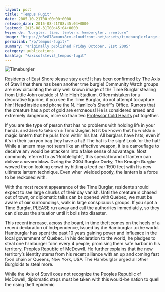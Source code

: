 ```yaml
---
layout: post
title: "Tempus Fugit"
date: 2005-10-21T00:00:00+0000
release_date: 2015-08-31T08:45:04+0000
lastmod: 2015-08-31T08:45:04+0000
keywords: "burglar, time, lantern, hamburglar, creature"
image: "https://d3e878vmunx8cm.cloudfront.net/assets/timeburglerlarge.jpg"
permalink: "/p/tempus-fugit/"
summary: "Originally published Friday October, 21st 2005"
category: publications
hashtag: "#axisofstevil_tempus-fugit"
---
```


[id_1]: https://d3e878vmunx8cm.cloudfront.net/assets/timeburglerlarge.jpg "Timeburgler"
![Timeburgler][id_1]

Residents of East Shore please stay alert! It has been confirmed by The Axis of Stevil that there has been another time burgle! Community Watch groups are now circulating the only well known image of the Time Burglar stealing from Little John outside of Mile High Stadium. Often mistaken for a decorative figurine, if you see the Time Burglar, do not attempt to capture him! Head inside and phone the N. Hamlico's Sheriff's Office. Rumors that the creature has a pot of gold are erroneous! He is considered armed and extremely dangerous, more so than two [Professor Cold Hearts](http://carebears.wikia.com/wiki/Professor_Coldheart "Professor Cold Hearts") put together. 

If you are the type of person that has no problems with holding life in your hands, and dare to take on a Time Burglar, let it be known that he wields a magic lantern that he pulls from within his hat. All burglars have hats; even if it's in their carryon bag they have a hat! The hat is the sign! Look for the hat! 
While a lantern may not seem like an effective weapon, it is a camouflage to deceive any would be attackers into a false sense of advantage. Most commonly referred to as 'Robblelights', this special brand of lantern can deliver a severe blow. During the 2004 Burglar Derby, The Kraught Burglar wowed the on looking crowd by hitting a teed car 1500 feet with his new ultimate lantern technique. Even when wielded poorly, the lantern is a force to be reckoned with.

With the most recent appearance of the Time Burglar, residents should expect to see large chunks of their day vanish. Until the creature is chased out of town, or diplomatic talks can be opened with Quebec, we must be aware of our surroundings, walk in large conspicuous groups. If you spot a Time Burglar, PLEASE run away and call the authorities immediately, so they can discuss the situation until it boils into disaster.

This recent increase, across the board, in time theft comes on the heels of a recent declaration of independence, issued by the Hamburglar to the world. Hamburglar has spent the past 10 years gaining power and influence in the local government of Quebec. In his declaration to the world, he pledges to steal one hamburger form every 4 people; promising them safe harbor in his territory, Peoples Republic of McDowell. He further explains that the new territory’s identity stems from his recent alliance with an up and coming fast food chain or Queens, New York, USA. The Hamburglar urged all other Burgloids to steal more.

While the Axis of Stevil does not recognize the Peoples Republic of McDowell, diplomatic steps must be taken with this would-be nation to quell the rising theft epidemic.
